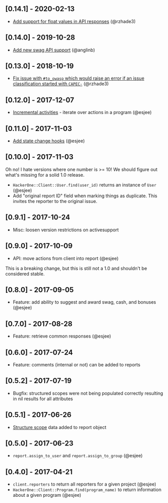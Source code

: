 ## [0.14.1] - 2020-02-13

- [Add support for float values in API responses](https://github.com/oreoshake/hackerone-client/pull/44) (@rzhade3)

## [0.14.0] - 2019-10-28

- [Add new swag API support](https://github.com/oreoshake/hackerone-client/pull/41) (@anglinb)

## [0.13.0] - 2018-10-19

- [Fix issue with `#to_owasp` which would raise an error if an issue classification started with `CAPEC-`](https://github.com/oreoshake/hackerone-client/pull/39) (@rzhade3)

## [0.12.0] - 2017-12-07

- [Incremental activities](https://github.com/oreoshake/hackerone-client/pull/36) - iterate over actions in a program (@esjee)

## [0.11.0] - 2017-11-03

- [Add state change hooks](https://github.com/oreoshake/hackerone-client/issues/25) (@esjee)

## [0.10.0] - 2017-11-03

Oh no! I hate versions where one number is >= 10! We should figure out what's missing for a solid 1.0 release.

- `HackerOne::Client::User.find(user_id)` returns an instance of `User` (@esjee)
- Add "original report ID" field when marking things as duplicate. This invites the reporter to the original issue.

## [0.9.1] - 2017-10-24

- Misc: loosen version restrictions on activesupport

## [0.9.0] - 2017-10-09

- API: move actions from client into report (@esjee)

This is a breaking change, but this is still not a 1.0 and shouldn't be considered stable.

## [0.8.0] - 2017-09-05

- Feature: add ability to suggest and award swag, cash, and bonuses (@esjee)

## [0.7.0] - 2017-08-28

- Feature: retrieve common responses (@esjee)

## [0.6.0] - 2017-07-24

- Feature: comments (internal or not) can be added to reports

## [0.5.2] - 2017-07-19

- Bugfix: structured scopes were not being populated correctly resulting in nil results for all attributes

## [0.5.1] - 2017-06-26

- [Structure scope](https://api.hackerone.com/docs/v1#structured-scope) data added to report object

## [0.5.0] - 2017-06-23

- `report.assign_to_user` and `report.assign_to_group` (@esjee)

## [0.4.0] - 2017-04-21

- `client.reporters` to return all reporters for a given project (@esjee)
- `HackerOne::Client::Program.find(program_name)` to return information about a given program (@esjee)
